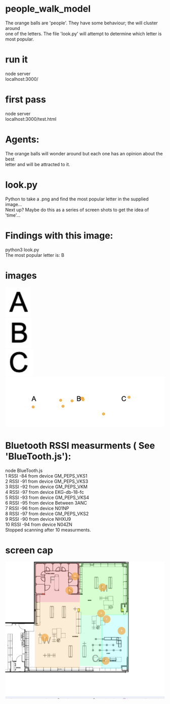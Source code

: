 # people_walk_model
The orange balls are 'people'. They have some behaviour; the will cluster around  
one of the letters.  The file 'look.py' will attempt to determine which letter is  
most popular. 

# run it
node server  
localhost:3000/

# first pass
node server  
localhost:3000/test.html

# Agents: 
The orange balls will wonder around but each one has an opinion about the best  
letter and will be attracted to it. 

# look.py
Python to take a .png and find the most popular letter in the supplied image...      
Next up? Maybe do this as a series of screen shots to get the idea of 'time'...     

# Findings with this image: 
python3 look.py   
The most popular letter is: B   

# images
![Letter A](A_template.png )  
![Letter B](B_template.png )  
![Letter C](C_template.png )  
![Orange Balls](orange_balls.png "Orange Balls Screen shot")  

# Bluetooth RSSI measurments ( See 'BlueTooth.js'): 
node BlueTooth.js   
1   RSSI -84 from device GM_PEPS_VKS1  
2   RSSI -91 from device GM_PEPS_VKS3  
3   RSSI -92 from device GM_PEPS_VKM  
4   RSSI -97 from device EKG-db-18-fc  
5   RSSI -93 from device GM_PEPS_VKS4  
6   RSSI -95 from device Between 3ANC  
7   RSSI -96 from device N01NP  
8   RSSI -97 from device GM_PEPS_VKS2  
9   RSSI -90 from device NHXU9  
10   RSSI -94 from device N04ZN  
Stopped scanning after 10 measurments.  

# screen cap
![agents](/people.png)

